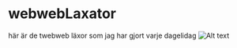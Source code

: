 # webwebLaxator
här är de twebweb läxor som jag har gjort varje dagelidag
![Alt text](/images/hgrid.jpg")
